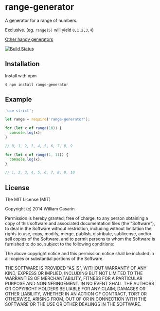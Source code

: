 
# range-generator

  A generator for a range of numbers.

  Exclusive. (eg. `range(5)` will yield `0,1,2,3,4`)

  [Other handy generators](https://github.com/jb55/generators)

  [![Build Status](https://travis-ci.org/jb55/range-generator.png)](https://travis-ci.org/jb55/range-generator)

## Installation

  Install with npm

    $ npm install range-generator

## Example

```js
'use strict';

let range = require('range-generator');

for (let x of range(10)) {
  console.log(x);
}

// 0, 1, 2, 3, 4, 5, 6, 7, 8, 9

for (let x of range(1, 11)) {
  console.log(x);
}

// 1, 2, 3, 4, 5, 6, 7, 8, 9, 10

```

## License

  The MIT License (MIT)

  Copyright (c) 2014 William Casarin

  Permission is hereby granted, free of charge, to any person obtaining a copy
  of this software and associated documentation files (the "Software"), to deal
  in the Software without restriction, including without limitation the rights
  to use, copy, modify, merge, publish, distribute, sublicense, and/or sell
  copies of the Software, and to permit persons to whom the Software is
  furnished to do so, subject to the following conditions:

  The above copyright notice and this permission notice shall be included in
  all copies or substantial portions of the Software.

  THE SOFTWARE IS PROVIDED "AS IS", WITHOUT WARRANTY OF ANY KIND, EXPRESS OR
  IMPLIED, INCLUDING BUT NOT LIMITED TO THE WARRANTIES OF MERCHANTABILITY,
  FITNESS FOR A PARTICULAR PURPOSE AND NONINFRINGEMENT. IN NO EVENT SHALL THE
  AUTHORS OR COPYRIGHT HOLDERS BE LIABLE FOR ANY CLAIM, DAMAGES OR OTHER
  LIABILITY, WHETHER IN AN ACTION OF CONTRACT, TORT OR OTHERWISE, ARISING FROM,
  OUT OF OR IN CONNECTION WITH THE SOFTWARE OR THE USE OR OTHER DEALINGS IN
  THE SOFTWARE.
